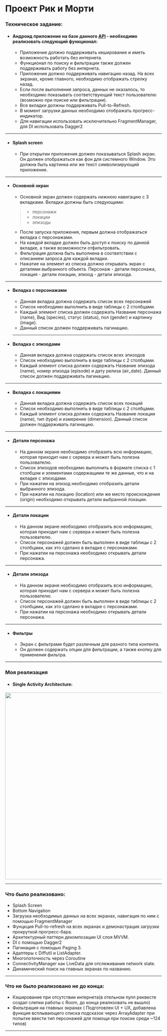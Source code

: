 # Проект Рик и Морти


### Техническое задание: 
 * #### Андроид приложение на базе данного [API](https://rickandmortyapi.com/) - необходимо реализовать следующий функционал:
 
    * Приложение должно поддерживать кеширование и иметь возможность работать без интернета.
    * Функционал по поиску и фильтрации также должен поддерживать работу без интернета.
    * Приложение должно поддерживать навигацию назад. На всех экранах, кроме главного, необходимо отображать стрелку назад.
    * Если после выполнения запроса, данных не оказалось, то необходимо показывать соответствующий текст пользователю (возможно при поиске или фильтрации).
    * Все вкладки должны поддерживать Pull-to-Refresh.
    * В момент загрузки данных необходимо отображать прогресс-индикатор.
    * Для навигации использовать исключительно FragmentManager, для DI использовать Dagger2
---

* ####   Splash screen
   * При открытии приложения должен показываться Splash экран. Он
должен отображаться как фон для системного Window. Это должна
быть картинка или же текст символизирующий приложение.
---
* ####   Основной экран
    * Основной экран должен содержать нижнюю навигацию с 3
вкладками. Вкладки должны быть следующими:
    > - персонажи
    > - локации
    > - эпизоды
    * После запуска приложения, первым должна отображаться вкладка с
персонажами.
    * На каждой вкладке должен быть доступ к поиску по данной вкладке,
а также возможности отфильтровать.
    * Фильтрация должна быть выполнена в соответствии с описанием
запроса для каждой вкладки.
    * Нажатие на элемент из списка должно открывать экран с деталями
выбранного объекта. Персонаж - детали персонажа, локация -
детали локации, эпизод - детали эпизода.
---

* ####   Вкладка с персонажами
    * Данная вкладка должна содержать список всех персонажей
    * Список необходимо выполнить в виде таблицы с 2 столбцами.
    * Каждый элемент списка должен содержать Название персонажа
(name), Вид (species), статус (status), пол (gender) и картинку
(image). 
    * Данный список должен поддерживать пагинацию.
    ---
    
 * ####    Вкладка с эпизодами
     * Данная вкладка должна содержать список всех эпизодов
     * Список необходимо выполнить в виде таблицы с 2 столбцами.
     * Каждый элемент списка должен содержать Название эпизода
(name), номер эпизода (episode) и дату релиза (air_date). Данный
список должен поддерживать пагинацию.
---
 * ####    Вкладка с локациями
     * Данная вкладка должна содержать список всех локаций
     * Список необходимо выполнить в виде таблицы с 2 столбцами.
     * Каждый элемент списка должен содержать Название локации
(name), тип (type) и измерение (dimension). Данный список
должен поддерживать пагинацию.
---
 
 * ####    Детали персонажа
     * На данном экране необходимо отобразить всю информацию,
которая приходит нам с сервера и может быть полезна
пользователю.
    * Список эпизодов необходимо выполнить в формате списка с 1
столбцом и элементами содержащими те же данные, что и на
вкладке с эпизодами.
    * При нажатии на эпизод необходимо отобразить детали выбранного
эпизода.
    * При нажатии на локацию (location) или же место происхождения
(origin) необходимо открывать детали выбранной локации.
---
 * ####    Детали локации
     * На данном экране необходимо отобразить всю информацию,
которая приходит нам с сервера и может быть полезна
пользователю.
    * Список персонажей должен быть выполнен в виде таблицы с 2
столбцами, как это сделано в вкладке с персонажами.
    * При нажатии на персонажа необходимо открывать детали
персонажа.
---
 * ####    Детали эпизода
     * На данном экране необходимо отобразить всю информацию,
которая приходит нам с сервера и может быть полезна
пользователю.
   * Список персонажей должен быть выполнен в виде таблицы с 2
столбцами, как это сделано в вкладке с персонажами.
   * При нажатии на персонажа необходимо открывать детали
персонажа.
---
* ####    Фильтры
     * Экран с фильтрами будет различным для разного типа контента.
     * Он должен содержать опции для фильтрации, а также кнопку для
применения фильтра.

---


### Моя реализация
* #### Single Activity Architecture:
    
<img src=https://user-images.githubusercontent.com/117711604/208254371-788c2163-91ee-406f-b559-05b1deab2508.svg width=600>

---

### Что было реализовано:
* Splash Screen
* Bottom Navigation 
* Загрузка необходимых данных на всех экранах, навигация по ним с помощью FragmentManager
* Фунцкция Pull-to-refresh на всех экранах и демонастрация загрузки прокруткой прогресс-бара.
* Архитектурный паттерн декомпозации UI слоя MVVM.
* DI с помощью Dagger2
* Пагинация с помощью Paging 3.
* Адаптеры с Diffutil и ListAdapter.
* Многопоточность через Coroutine
* ConnectivityManager как LiveData для отслеживания network state.
* Динамический поиск на главных экранах по названию.
---



### Что не было реализовано не до конца:
* Кэширование при отсутствии интернета(в отельном пулл реквесте создал слепки работы с Room, до конца реализовать не вышло)
* Фильтрация на главных экранах ( Подготовлен UI + UX, добавлена функция всплывающего списка подсказок через ArrayAdapter при попытке ввести тип персонажей для помощи при поиске среди ~124 типов)  
---
